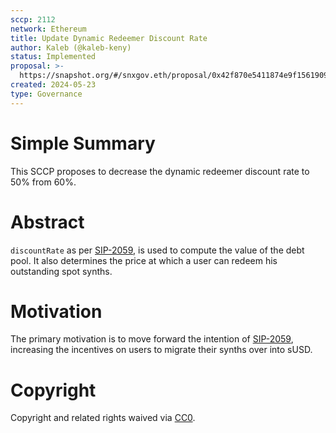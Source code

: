 ```yaml
---
sccp: 2112
network: Ethereum
title: Update Dynamic Redeemer Discount Rate
author: Kaleb (@kaleb-keny)
status: Implemented
proposal: >-
  https://snapshot.org/#/snxgov.eth/proposal/0x42f870e5411874e9f156190983ba285423fcbca3e83ce5dd26c4458c26aa3f10
created: 2024-05-23
type: Governance
---
```


# Simple Summary

This SCCP proposes to decrease the dynamic redeemer discount rate to 50% from 60%.

# Abstract

`discountRate` as per [SIP-2059](https://sips.synthetix.io/sips/sip-2059/), is used to compute the value of the debt pool. It also determines the price at which a user can redeem his outstanding spot synths. 

# Motivation

The primary motivation is to move forward the intention of [SIP-2059](https://sips.synthetix.io/sips/sip-2059/), increasing the incentives on users to migrate their synths over into sUSD. 

# Copyright

Copyright and related rights waived via [CC0](https://creativecommons.org/publicdomain/zero/1.0/).


